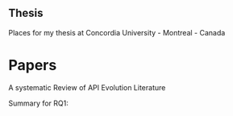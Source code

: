 Thesis
---

Places for my thesis at Concordia University - Montreal - Canada

# Papers

A systematic Review of API Evolution Literature

Summary for RQ1:

